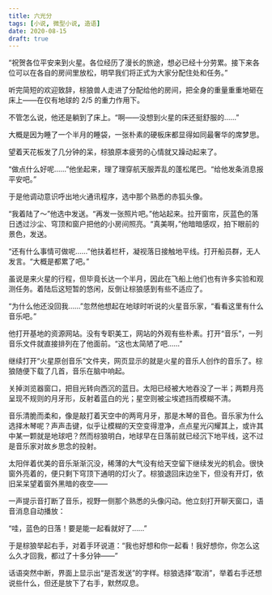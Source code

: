 ```yaml
---
title: 六光分
tags: [小说, 微型小说, 造语]
date: 2020-08-15
draft: true
---
```


“祝贺各位平安来到火星。各位经历了漫长的旅途，想必已经十分劳累。接下来各位可以在各自的房间里放松，明早我们将正式为大家分配住处和任务。”

<!-- more -->

听完简短的欢迎致辞，棕狼兽人走进了分配给他的房间，把全身的重量重重地砸在床上——在仅有地球的 2/5 的重力作用下。

不管怎么说，他还是躺到了床上。“啊——没想到火星的床还挺舒服的……”

大概是因为睡了一个半月的睡袋，一张朴素的硬板床都显得如同最奢华的席梦思。

望着天花板发了几分钟的呆，棕狼原本疲劳的心情就又躁动起来了。

“做点什么好呢……”他坐起来，理了理穿航天服弄乱的蓬松尾巴。“给他发条消息报平安吧。”

于是他调动意识呼出地火通讯程序，选中那个熟悉的赤狐头像。

“我着陆了～”他选中发送。“再发一张照片吧。”他站起来。拉开窗帘，灰蓝色的落日透过沙尘、穹顶和窗户把他的小房间照亮。“真美啊，”他暗暗感叹，拍下眼前的景色，发送。

“还有什么事情可做呢……”他扶着栏杆，凝视落日接触地平线。打开船员群，无人发言。“大概是都累了吧。”

虽说是来火星的行程，但毕竟长达一个半月，因此在飞船上他们也有许多实验和观测任务。着陆后这短暂的悠闲，反倒让棕狼感到有些不适应了。

“为什么他还没回我……”忽然他想起在地球时听说的火星音乐家，“看看这里有什么音乐吧。”

他打开基地的资源网站。没有专职美工，网站的外观有些朴素。打开“音乐”，一列音乐文件就直接排列在了他面前。“这也太简陋了吧……”

继续打开“火星原创音乐”文件夹，网页显示的就是火星的音乐人创作的音乐了。棕狼随便下载了几首，音乐在脑中响起。

关掉浏览器窗口，把目光转向西沉的蓝日。太阳已经被大地吞没了一半；两颗月亮呈现不规则的月牙形，反射着蓝白的光；星空则被尘埃遮挡而模糊不清。

音乐清脆而柔和，像是敲打着天空中的两弯月牙，那是木琴的音色。音乐家为什么选择木琴呢？声声击键，似乎让模糊的天空变得澄净，点点星光闪耀其上，或许其中某一颗就是地球吧？然而棕狼明白，地球早在日落前就已经沉下地平线，这不过是音乐家对故乡思念的投射。

太阳伴着优美的音乐渐渐沉没，稀薄的大气没有给天空留下继续发光的机会。很快窗外亮着的，便只剩下穹顶下通明的灯火了。棕狼退回床边坐下，但没有开灯，依旧呆呆望着窗外黑暗的夜空——

一声提示音打断了音乐，视野一侧那个熟悉的头像闪动。他立刻打开聊天窗口，语音消息自动播放：

“哇，蓝色的日落！要是能一起看就好了……”

于是棕狼举起右手，对着手环说道：“我也好想和你一起看！我好想你，你怎么这么久才回我，都过了十多分钟——”

话语突然中断，界面上显示出“是否发送”的字样。棕狼选择“取消”，举着右手还想说些什么，但还是放下了右手，默然叹息。

<style>
#rules {
  page-break-before: always;
  page-break-after: always;
}

#gloss p {
  white-space: nowrap;
}

#gloss em {
  white-space: normal;
}

orig, gl orig {
  display: block;
  font-family: var(--latin-font-family);
  font-size: large;
}

.columns {
  column-count: 2;
}
.columns p, .columns ul {
  margin: 0;
}

@media screen and (max-width: 900px) {
  .columns {
    column-count: 1;
  }
}

gl ipa {
  display: block;
  min-height: 1.65em;
  font-size: initial;
}
gl sub {
  bottom: -0.08em;
  font-family: var(--latin-font-family);
  font-size: smaller;
}
gl {
  display: inline-block;
  margin-bottom: 4px;
  font-size: 14px;
}
gl#head {
  padding-right: 0.4em;
  border-right: solid var(--color-2) 2px;
  color: var(--color-2);
  font-family: var(--latin-font-family);
  text-align: right;
}
gl#head orig {
  font-family: var(--font-family);
}
gl:last-of-type {
  margin-bottom: 6px;
}

header h1 {
  line-height: 1.2;
}
header h1::before {
  display: block;
  font-family: var(--latin-font-family);
  font-size: 125%;
  content: 'Airenaku si Un zo';
}
header h1::after {
  margin-left: 0.5em;
  font-family: var(--latin-font-family);
  font-style: italic;
  font-size: large;
  color: var(--color-2);
  content: 'by Paro zo';
}
</style>
<!----
<style>
@import '/fonts/charis-sil-phon/charis-sil-phon.css';

body {
  --font-family:
    'Source Han Serif SC', 'Noto Serif CJK SC', 'ST Song', 宋体,
    var(--latin-font-family);
  --latin-font-family:
    'Source Serif Pro', 'Noto Serif', Georgia, serif;
  --ipa-font-family:
    'Charis SIL Phon', serif;
}
header #breadcrumb, .meta, article + em, footer {
  display: none;
}
</style>
<!---->
